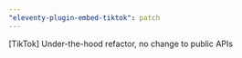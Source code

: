 ```yaml
---
"eleventy-plugin-embed-tiktok": patch
---
```


[TikTok] Under-the-hood refactor, no change to public APIs
